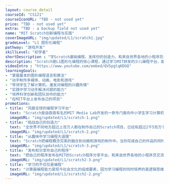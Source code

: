 ```yaml
---
layout: course_detail
courseId: "CS121"
courseIconURL: "TBD - not used yet"
price: "TBD - not used yet"
extra: "TBD - a backup field not used yet"
name: "MIT Scratch创新编程与实践"
coverImageURL: "img/updated/L1/scratch1.jpg"
gradeLevel: "L1 图形化编程"
pathway: "游戏开发"
skillLevel: "初学者"
shortDescription : "学Scratch基础编程，发挥你的创造力，和来自世界各地的小程序员分享你的作品"
description: "Scratch是L1图形化编程的核心课程，通过学习MIT研发的少儿编程平台，能够让同学们很快的理解编程的概念与基本语法，并且能够过从第一节课就开始制作趣味的编程应用。使用 Scratch，你可以编写属于你自己的互动媒体，比如故事、游戏、动画，然后你可以将你的创意分享给全世界。 "
videoIntro : "https://www.youtube.com/embed/QV5pglqKDGQ"
learningGoals:
- "掌握基本的图形编程语言和算法"
- "动手制作多媒体、动画、电影和游戏"
- "带领学生了解计算机，激发对编程的兴趣热情"
- "实践中学习动手解决问题的能力"
- "培养科学创新和团队协作的能力"
- "在MIT平台上发布自己的项目"
promotions:
- title: "风靡全球的编程学习平台"
  text: "Scratch是由鼎鼎有名的MIT Media Lab开发的一款专门面向中小学生学习计算机编程的教育平台。通过使用更加友好的图形化的编程语言，使学生可以迅速学习和制作丰富有趣的动画和游戏程序。"
  imageURL: "img/updated/L1/scratch-1.png"
- title: "挑战自己的创造力"
  text: "全世界不同地方超过上百万人都在制作自己的Scratch项目，已经有超过2千5百万个程序发布在Scratch的分享平台中。还不快来加入这个社区展示一下你的创意是什么？"
  imageURL: "img/updated/L1/scratch-2.png"
- title: "从趣味中学习编程大道理"
  text: "Scratch把编程概念完美的融合到动画和游戏的制作中。当你完成自己的作品的同时，你已经不知不觉的掌握了变量、循环、函数等这些编程的基本概念，为下一步学习真正的编程打下坚实的基础。"
  imageURL: "img/updated/L1/scratch-3.png"
- title: "发布和分享你自己的程序"
  text: "把自己的程序发布在MIT的Scratch程序分享平台，和来自世界各地的小程序员交流你的作品，让大家为你的创意点赞！"
  imageURL: "img/updated/L1/scratch2-3.png"
- title: "学习的不仅仅是编程"
  text: "计算器编程能力是现今社会文化的组成要素，因为学习编程的同时培养的是逻辑思维、计算能力、创新和想象力。孩子们在编程解决问题的同时，同时得到的是信心！"
  imageURL: "img/updated/L1/scratch2-2.png"
---
```

